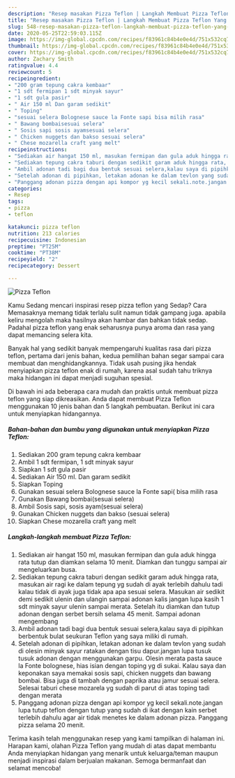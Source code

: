 ```yaml
---
description: "Resep masakan Pizza Teflon | Langkah Membuat Pizza Teflon Yang Sempurna"
title: "Resep masakan Pizza Teflon | Langkah Membuat Pizza Teflon Yang Sempurna"
slug: 548-resep-masakan-pizza-teflon-langkah-membuat-pizza-teflon-yang-sempurna
date: 2020-05-25T22:59:03.115Z
image: https://img-global.cpcdn.com/recipes/f83961c84b4e0e4d/751x532cq70/pizza-teflon-foto-resep-utama.jpg
thumbnail: https://img-global.cpcdn.com/recipes/f83961c84b4e0e4d/751x532cq70/pizza-teflon-foto-resep-utama.jpg
cover: https://img-global.cpcdn.com/recipes/f83961c84b4e0e4d/751x532cq70/pizza-teflon-foto-resep-utama.jpg
author: Zachary Smith
ratingvalue: 4.4
reviewcount: 5
recipeingredient:
- "200 gram tepung cakra kembaar"
- "1 sdt fermipan 1 sdt minyak sayur"
- "1 sdt gula pasir"
- " Air 150 ml Dan garam sedikit"
- " Toping"
- "sesuai selera Bolognese sauce la Fonte sapi bisa milih rasa"
- " Bawang bombaisesuai selera"
- " Sosis sapi sosis ayamsesuai selera"
- " Chicken nuggets dan bakso sesuai selera"
- " Chese mozarella craft yang melt"
recipeinstructions:
- "Sediakan air hangat 150 ml, masukan fermipan dan gula aduk hingga rata tutup dan diamkan selama 10 menit. Diamkan dan tunggu sampai air mengeluarkan busa."
- "Sediakan tepung cakra taburi dengan sedikit garam aduk hingga rata, masukan air ragi ke dalam tepung yg sudah di ayak terlebih dahulu tadi kalau tidak di ayak juga tidak apa apa sesuai selera. Masukan air sedikit demi sedikit ulenin dan ulangin sampai adonan kalis jangan lupa kasih 1 sdt minyak sayur ulenin sampai merata. Setelah itu diamkan dan tutup adonan dengan serbet bersih selama 45 menit. Sampai adonan mengembang"
- "Ambil adonan tadi bagi dua bentuk sesuai selera,kalau saya di pipihkan berbentuk bulat seukuran Teflon yang saya miliki di rumah."
- "Setelah adonan di pipihkan, letakan adonan ke dalam tevlon yang sudah di olesin minyak sayur ratakan dengan tisu dapur.jangan lupa tusuk tusuk adonan dengan menggunakan garpu. Olesin merata pasta sauce la Fonte bolognese, hias isian dengan toping yg di sukai. Kalau saya dan keponakan saya memakai sosis sapi, chicken nuggets dan bawang bombai. Bisa juga di tambah dengan paprika atau jamur sesuai selera. Selesai taburi chese mozarela yg sudah di parut di atas toping tadi dengan merata"
- "Panggang adonan pizza dengan api kompor yg kecil sekali.note.jangan lupa tutup teflon dengan tutup yang sudah di ikat dengan kain serbet terlebih dahulu agar air tidak menetes ke dalam adonan pizza. Panggang pizza selama 20 menit."
categories:
- Resep
tags:
- pizza
- teflon

katakunci: pizza teflon 
nutrition: 213 calories
recipecuisine: Indonesian
preptime: "PT25M"
cooktime: "PT38M"
recipeyield: "2"
recipecategory: Dessert

---
```



![Pizza Teflon](https://img-global.cpcdn.com/recipes/f83961c84b4e0e4d/751x532cq70/pizza-teflon-foto-resep-utama.jpg)

Kamu Sedang mencari inspirasi resep pizza teflon yang Sedap? Cara Memasaknya memang tidak terlalu sulit namun tidak gampang juga. apabila keliru mengolah maka hasilnya akan hambar dan bahkan tidak sedap. Padahal pizza teflon yang enak seharusnya punya aroma dan rasa yang dapat memancing selera kita.



Banyak hal yang sedikit banyak mempengaruhi kualitas rasa dari pizza teflon, pertama dari jenis bahan, kedua pemilihan bahan segar sampai cara membuat dan menghidangkannya. Tidak usah pusing jika hendak menyiapkan pizza teflon enak di rumah, karena asal sudah tahu triknya maka hidangan ini dapat menjadi suguhan spesial.


Di bawah ini ada beberapa cara mudah dan praktis untuk membuat pizza teflon yang siap dikreasikan. Anda dapat membuat Pizza Teflon menggunakan 10 jenis bahan dan 5 langkah pembuatan. Berikut ini cara untuk menyiapkan hidangannya.

<!--inarticleads1-->

##### Bahan-bahan dan bumbu yang digunakan untuk menyiapkan Pizza Teflon:

1. Sediakan 200 gram tepung cakra kembaar
1. Ambil 1 sdt fermipan, 1 sdt minyak sayur
1. Siapkan 1 sdt gula pasir
1. Sediakan  Air 150 ml. Dan garam sedikit
1. Siapkan  Toping
1. Gunakan sesuai selera Bolognese sauce la Fonte sapi( bisa milih rasa
1. Gunakan  Bawang bombai(sesuai selera)
1. Ambil  Sosis sapi, sosis ayam(sesuai selera)
1. Gunakan  Chicken nuggets dan bakso (sesuai selera)
1. Siapkan  Chese mozarella craft yang melt




<!--inarticleads2-->

##### Langkah-langkah membuat Pizza Teflon:

1. Sediakan air hangat 150 ml, masukan fermipan dan gula aduk hingga rata tutup dan diamkan selama 10 menit. Diamkan dan tunggu sampai air mengeluarkan busa.
1. Sediakan tepung cakra taburi dengan sedikit garam aduk hingga rata, masukan air ragi ke dalam tepung yg sudah di ayak terlebih dahulu tadi kalau tidak di ayak juga tidak apa apa sesuai selera. Masukan air sedikit demi sedikit ulenin dan ulangin sampai adonan kalis jangan lupa kasih 1 sdt minyak sayur ulenin sampai merata. Setelah itu diamkan dan tutup adonan dengan serbet bersih selama 45 menit. Sampai adonan mengembang
1. Ambil adonan tadi bagi dua bentuk sesuai selera,kalau saya di pipihkan berbentuk bulat seukuran Teflon yang saya miliki di rumah.
1. Setelah adonan di pipihkan, letakan adonan ke dalam tevlon yang sudah di olesin minyak sayur ratakan dengan tisu dapur.jangan lupa tusuk tusuk adonan dengan menggunakan garpu. Olesin merata pasta sauce la Fonte bolognese, hias isian dengan toping yg di sukai. Kalau saya dan keponakan saya memakai sosis sapi, chicken nuggets dan bawang bombai. Bisa juga di tambah dengan paprika atau jamur sesuai selera. Selesai taburi chese mozarela yg sudah di parut di atas toping tadi dengan merata
1. Panggang adonan pizza dengan api kompor yg kecil sekali.note.jangan lupa tutup teflon dengan tutup yang sudah di ikat dengan kain serbet terlebih dahulu agar air tidak menetes ke dalam adonan pizza. Panggang pizza selama 20 menit.




Terima kasih telah menggunakan resep yang kami tampilkan di halaman ini. Harapan kami, olahan Pizza Teflon yang mudah di atas dapat membantu Anda menyiapkan hidangan yang menarik untuk keluarga/teman maupun menjadi inspirasi dalam berjualan makanan. Semoga bermanfaat dan selamat mencoba!
